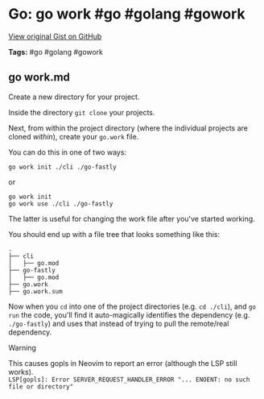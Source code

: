 # Go: go work #go #golang #gowork

[View original Gist on GitHub](https://gist.github.com/Integralist/cf0bc36e17d8c28b04c6e7c5d5566e10)

**Tags:** #go #golang #gowork

## go work.md

Create a new directory for your project.

Inside the directory `git clone` your projects.

Next, from within the project directory (where the individual projects are cloned _within_), create your `go.work` file.

You can do this in one of two ways:

```shell
go work init ./cli ./go-fastly
```

or

```shell
go work init 
go work use ./cli ./go-fastly
```

The latter is useful for changing the work file after you've started working.

You should end up with a file tree that looks something like this:

```
.
├── cli
│   ├── go.mod
├── go-fastly
│   ├── go.mod
├── go.work
├── go.work.sum
```

Now when you `cd` into one of the project directories (e.g. `cd ./cli`), and `go run` the code, you'll find it auto-magically identifies the dependency (e.g. `./go-fastly`) and uses that instead of trying to pull the remote/real dependency.

> [!WARNING]
> This causes gopls in Neovim to report an error (although the LSP still works).\
> `LSP[gopls]: Error SERVER_REQUEST_HANDLER_ERROR "... ENOENT: no such file or directory"`

